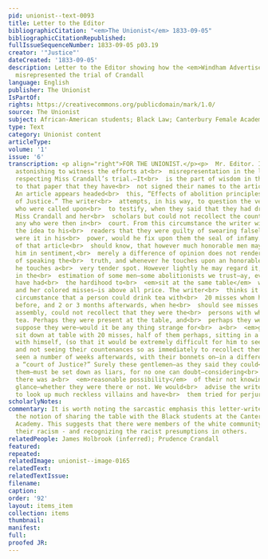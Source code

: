 ```yaml
---
pid: unionist--text-0093
title: Letter to the Editor
bibliographicCitation: "<em>The Unionist</em> 1833-09-05"
bibliographicCitationRepublished: 
fullIssueSequenceNumber: 1833-09-05 p03.19
creator: '"Justice"'
dateCreated: '1833-09-05'
description: Letter to the Editor showing how the <em>Windham Advertiser</em> had
  misrepresented the trial of Crandall
language: English
publisher: The Unionist
IsPartOf: 
rights: https://creativecommons.org/publicdomain/mark/1.0/
source: The Unionist
subject: African-American students; Black Law; Canterbury Female Academy
type: Text
category: Unionist content
articleType: 
volume: '1'
issue: '6'
transcription: <p align="right">FOR THE UNIONIST.</p><p>  Mr. Editor. It is truly
  astonishing to witness the efforts at<br>  misrepresentation in the last Advertiser
  respecting Miss Crandall’s trial.—It<br>  is the part of wisdom in the many correspondents
  to that paper that they have<br>  not signed their names to the articles communicated.
  An article appears headed<br>  this, “Effects of abolition principles in a Court
  of Justice.” The writer<br>  attempts, in his way, to question the veracity of persons
  who were called upon<br>  to testify, when they said that they had drank tea with
  Miss Crandall and her<br>  scholars but could not recollect the countenances of
  any who were then in<br>  court. From this circumstance the writer wishes to convey
  the idea to his<br>  readers that they were guilty of swearing falsely, and thus
  were it in his<br>  power, would he fix upon them the seal of infamy. The writer
  of that article<br>  should know, that however much honorable men may differ from
  him in sentiment,<br>  merely a difference of opinion does not render them incapable
  of speaking the<br>  truth, and whenever he touches upon an honorable man’s character,
  he touches a<br>  very tender spot. However lightly he may regard it,—character,
  in the<br>  estimation of some men—some abolitionists we trust—ay, even some who
  have had<br>  the hardihood to<br>  <em>sit at the same table</em>  with Miss Crandall
  and her colored misses—is above all price. The writer<br>  thinks it is a most incredible
  circumstance that a person could drink tea with<br>  20 misses whom he never saw
  before, and 2 or 3 months afterwards, when he<br>  should see misses in a public
  assembly, could not recollect that they were the<br>  persons with whom he drank
  tea. Perhaps they were present at the table, and<br>  perhaps they were not. But
  suppose they were—would it be any thing strange for<br>  a<br>  <em>gentleman</em>  to
  sit down at table with 20 misses, half of them perhaps, sitting in a direct<br>  line
  with himself, (so that it would be extremely difficult for him to see<br>  them)
  and not seeing their countenances so as immediately to recollect them<br>  when
  seen a number of weeks afterwards, with their bonnets on—in a different<br>  attire—in
  a “court of Justice?” Surely these gentlemen—as they said they could<br>  not recollect
  them—must be set down as liars, for no one can doubt—considering<br>  the circumstances—that
  there was a<br>  <em>reasonable possibility</em>  of their not knowing them at a
  glance—whether they were there or not. We would<br>  advise the writer of that article
  to look up much reckless villains and have<br>  them tried for perjury.<br></p><p>  &nbsp;&nbsp;&nbsp;&nbsp;&nbsp;&nbsp;&nbsp;&nbsp;&nbsp;&nbsp;&nbsp;&nbsp;&nbsp;&nbsp;&nbsp;&nbsp;&nbsp;&nbsp;&nbsp;&nbsp;&nbsp;&nbsp;&nbsp;&nbsp;&nbsp;&nbsp;&nbsp;&nbsp;&nbsp;&nbsp;&nbsp;&nbsp;&nbsp;&nbsp;&nbsp;&nbsp;&nbsp;&nbsp;&nbsp;&nbsp;&nbsp;&nbsp;&nbsp;&nbsp;&nbsp;&nbsp;&nbsp;&nbsp;&nbsp;&nbsp;&nbsp;&nbsp;&nbsp;&nbsp;&nbsp;&nbsp;&nbsp;&nbsp;&nbsp;&nbsp;&nbsp;&nbsp;&nbsp;&nbsp;&nbsp;&nbsp;&nbsp;&nbsp;&nbsp;&nbsp;&nbsp;&nbsp;&nbsp;&nbsp;&nbsp;&nbsp;&nbsp;&nbsp;&nbsp;&nbsp;&nbsp;&nbsp;&nbsp;&nbsp;&nbsp;&nbsp;&nbsp;&nbsp;&nbsp;&nbsp;&nbsp;&nbsp;&nbsp;&nbsp;&nbsp;&nbsp;&nbsp;&nbsp;&nbsp;&nbsp;&nbsp;&nbsp;&nbsp;&nbsp;&nbsp;&nbsp;&nbsp;<br>  JUSTICE.<br></p>
scholarlyNotes: 
commentary: It is worth noting the sarcastic emphasis this letter-writer gives to
  the notion of sharing the table with the Black students at the Canterbury Female
  Academy. This suggests that there were members of the white community who were "unlearning"
  their racism - and recognizing the racist presumptions in others.
relatedPeople: James Holbrook (inferred); Prudence Crandall
featured: 
repeated: 
relatedImage: unionist--image-0165
relatedText: 
relatedTextIssue: 
filename: 
caption: 
order: '92'
layout: items_item
collection: items
thumbnail: 
manifest: 
full: 
proofed JR: 
---
```

